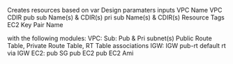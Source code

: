 Creates resources based on var Design paramaters inputs
  VPC Name
  VPC CDIR
  pub sub Name(s) & CDIR(s)
  pri sub Name(s) & CDIR(s)
  Resource Tags
  EC2 Key Pair Name

with the following modules:
  VPC:
  Sub:
    Pub & Pri subnet(s)
    Public Route Table,
    Private Route Table,
    RT Table associations
  IGW:
    IGW
    pub-rt default rt via IGW
  EC2:
    pub SG
    pub EC2
    pub EC2 Ami  
